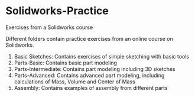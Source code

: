 # Solidworks-Practice
Exercises from a Solidworks course


Different folders contain practice exercises from an online course on Solidworks.

1. Basic Sketches: Contains exercises of simple sketching with basic tools
2. Parts-Basic: Contains basic part modeling 
3. Parts-Intermediate: Contains part modeling including 3D sketches
4. Parts-Advanced: Contains advanced part modeling, including calculations of Mass, Volume and Center of Mass
5. Assembly: Contains examples of assembly from different parts

